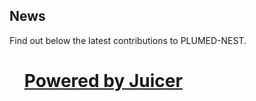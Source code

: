 News
-----------------------------

Find out below the latest contributions to PLUMED-NEST.

<script src="https://assets.juicer.io/embed.js" type="text/javascript"></script>
<link href="https://assets.juicer.io/embed.css" media="all" rel="stylesheet" type="text/css" />
<ul class="juicer-feed" data-feed-id="plumednest"><h1 class="referral"><a href="https://www.juicer.io">Powered by Juicer</a></h1></ul>

